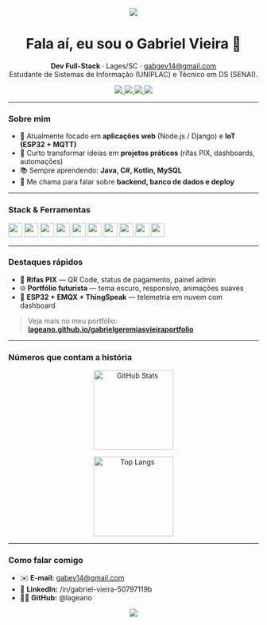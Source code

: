 <!--
Perfil do GitHub — Gabriel Geremias Vieira
Tema: escuro futurista (em linha com o portfólio)
-->

<p align="center">
  <img src="https://capsule-render.vercel.app/api?type=rect&color=0b0d10&height=2"/>
</p>

<h1 align="center">Fala aí, eu sou o Gabriel Vieira 👋</h1>
<p align="center">
  <strong>Dev Full-Stack</strong> · Lages/SC · <a href="mailto:gabgev14@gmail.com">gabgev14@gmail.com</a><br/>
  Estudante de Sistemas de Informação (UNIPLAC) e Técnico em DS (SENAI).
</p>

<p align="center">
  <a href="https://lageano.github.io/gabrielgeremiasvieiraportfolio/" target="_blank">
    <img src="https://img.shields.io/badge/🌐 Portfólio-67e8f9?style=for-the-badge&labelColor=0b0d10"/>
  </a>
  <a href="https://github.com/lageano" target="_blank">
    <img src="https://img.shields.io/badge/GitHub-0b0d10?style=for-the-badge&logo=github"/>
  </a>
  <a href="https://www.linkedin.com/in/gabriel-vieira-50797119b" target="_blank">
    <img src="https://img.shields.io/badge/LinkedIn-0b0d10?style=for-the-badge&logo=linkedin&logoColor=0ea5e9"/>
  </a>
  <a href="mailto:gabgev14@gmail.com">
    <img src="https://img.shields.io/badge/Email-0b0d10?style=for-the-badge&logo=gmail&logoColor=f43f5e"/>
  </a>
</p>

---

### Sobre mim
- 🔭 Atualmente focado em **aplicações web** (Node.js / Django) e **IoT (ESP32 + MQTT)**  
- 🎯 Curto transformar ideias em **projetos práticos** (rifas PIX, dashboards, automações)  
- 📚 Sempre aprendendo: **Java, C#, Kotlin, MySQL**  
- 💬 Me chama para falar sobre **backend, banco de dados e deploy**  

---

### Stack & Ferramentas
<p align="left">
  <img height="28" src="https://cdn.jsdelivr.net/gh/devicons/devicon/icons/html5/html5-original.svg"/>
  <img height="28" src="https://cdn.jsdelivr.net/gh/devicons/devicon/icons/css3/css3-original.svg"/>
  <img height="28" src="https://cdn.jsdelivr.net/gh/devicons/devicon/icons/javascript/javascript-original.svg"/>
  <img height="28" src="https://cdn.jsdelivr.net/gh/devicons/devicon/icons/python/python-original.svg"/>
  <img height="28" src="https://cdn.jsdelivr.net/gh/devicons/devicon/icons/django/django-plain.svg"/>
  <img height="28" src="https://cdn.jsdelivr.net/gh/devicons/devicon/icons/nodejs/nodejs-original.svg"/>
  <img height="28" src="https://cdn.jsdelivr.net/gh/devicons/devicon/icons/express/express-original.svg"/>
  <img height="28" src="https://cdn.jsdelivr.net/gh/devicons/devicon/icons/mysql/mysql-original.svg"/>
  <img height="28" src="https://cdn.jsdelivr.net/gh/devicons/devicon/icons/git/git-original.svg"/>
  <img height="28" src="https://cdn.jsdelivr.net/gh/devicons/devicon/icons/github/github-original.svg"/>
</p>

---

### Destaques rápidos
- 🧾 **Rifas PIX** — QR Code, status de pagamento, painel admin  
- 🌐 **Portfólio futurista** — tema escuro, responsivo, animações suaves  
- 📡 **ESP32 + EMQX + ThingSpeak** — telemetria em nuvem com dashboard

> Veja mais no meu portfólio: **[lageano.github.io/gabrielgeremiasvieiraportfolio](https://lageano.github.io/gabrielgeremiasvieiraportfolio/)**

---

### Números que contam a história
<div align="center">

  <img height="160" alt="GitHub Stats"
       src="https://github-readme-stats.vercel.app/api?username=lageano&show_icons=true&theme=tokyonight&bg_color=0b0d10&title_color=67e8f9&icon_color=a78bfa&text_color=cbd5e1&hide_border=true"/>

  <img height="160" alt="Top Langs"
       src="https://github-readme-stats.vercel.app/api/top-langs/?username=lageano&layout=compact&theme=tokyonight&bg_color=0b0d10&title_color=67e8f9&text_color=cbd5e1&hide_border=true"/>

</div>

---

### Como falar comigo
- ✉️ **E-mail:** gabev14@gmail.com  
- 💼 **LinkedIn:** /in/gabriel-vieira-50797119b  
- 🧑‍💻 **GitHub:** @lageano

<p align="center">
  <img src="https://capsule-render.vercel.app/api?type=rect&color=0b0d10&height=2"/>
</p>
